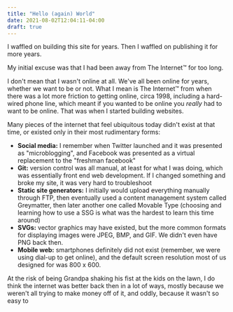 ```yaml
---
title: "Hello (again) World"
date: 2021-08-02T12:04:11-04:00
draft: true
---
```

I waffled on building this site for years. Then I waffled on publishing it for more years.

My initial excuse was that I had been away from The Internet™ for too long. 

I don't mean that I wasn't online at all. We've all been online for years, whether we want to be or not. What I mean is The Internet™ from when there was a lot more friction to getting online, circa 1998, including a hard-wired phone line, which meant if you wanted to be online you _really_ had to want to be online. That was when I started building websites. 

Many pieces of the internet that feel ubiquitous today didn't exist at that time, or existed only in their most rudimentary forms:
- **Social media:** I remember when Twitter launched and it was presented as "microblogging", and Facebook was presented as a virtual replacement to the "freshman facebook"
- **Git:** version control was all manual, at least for what I was doing, which was essentially front end web development. If I changed something and broke my site, it was very hard to troubleshoot
- **Static site generators:** I initially would upload everything manually through FTP, then eventually used a content management system called Greymatter, then later another one called Movable Type (choosing and learning how to use a SSG is what was the hardest to learn this time around)
- **SVGs:** vector graphics may have existed, but the more common formats for displaying images were JPEG, BMP, and GIF. We didn't even have PNG back then. 
- **Mobile web:** smartphones definitely did not exist (remember, we were using dial-up to get online), and the default screen resolution most of us designed for was 800 x 600.

At the risk of being Grandpa shaking his fist at the kids on the lawn, I do think the internet was better back then in a lot of ways, mostly because we weren't all trying to make money off of it, and oddly, because it wasn't so easy to 